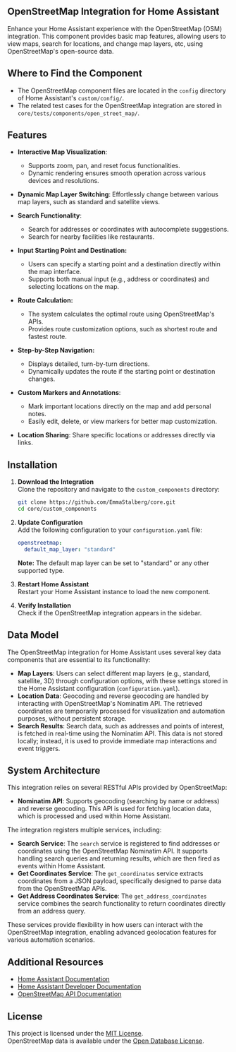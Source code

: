 ## OpenStreetMap Integration for Home Assistant

Enhance your Home Assistant experience with the OpenStreetMap (OSM) integration. This component provides basic map features, allowing users to view maps, search for locations, and change map layers, etc, using OpenStreetMap's open-source data.


## Where to Find the Component

- The OpenStreetMap component files are located in the `config` directory of Home Assistant's `custom/config/`.
- The related test cases for the OpenStreetMap integration are stored in `core/tests/components/open_street_map/`.


## Features

- **Interactive Map Visualization**:
  - Supports zoom, pan, and reset focus functionalities.
  - Dynamic rendering ensures smooth operation across various devices and resolutions.

  
- **Dynamic Map Layer Switching**: Effortlessly change between various map layers, such as standard and satellite views.

- **Search Functionality**:
  - Search for addresses or coordinates with autocomplete suggestions.
  - Search for nearby facilities like restaurants.
  
- **Input Starting Point and Destination:**
   - Users can specify a starting point and a destination directly within the map interface.
   - Supports both manual input (e.g., address or coordinates) and selecting locations on the map.

- **Route Calculation:**
   - The system calculates the optimal route using OpenStreetMap's APIs.
   - Provides route customization options, such as shortest route and fastest route.


- **Step-by-Step Navigation:**
   - Displays detailed, turn-by-turn directions.
   - Dynamically updates the route if the starting point or destination changes.
  
   
- **Custom Markers and Annotations**:
  - Mark important locations directly on the map and add personal notes.
  - Easily edit, delete, or view markers for better map customization.
 
 
- **Location Sharing**: Share specific locations or addresses directly via links.


## Installation

1. **Download the Integration**  
   Clone the repository and navigate to the `custom_components` directory:
   ```bash
   git clone https://github.com/EmmaStalberg/core.git
   cd core/custom_components
   ```

2. **Update Configuration**  
   Add the following configuration to your `configuration.yaml` file:
   ```yaml
   openstreetmap:
     default_map_layer: "standard"
   ```

   **Note:** The default map layer can be set to "standard" or any other supported type.

3. **Restart Home Assistant**  
   Restart your Home Assistant instance to load the new component.

4. **Verify Installation**  
   Check if the OpenStreetMap integration appears in the sidebar.

## Data Model

The OpenStreetMap integration for Home Assistant uses several key data components that are essential to its functionality:

- **Map Layers**: Users can select different map layers (e.g., standard, satellite, 3D) through configuration options, with these settings stored in the Home Assistant configuration (`configuration.yaml`).
- **Location Data**: Geocoding and reverse geocoding are handled by interacting with OpenStreetMap's Nominatim API. The retrieved coordinates are temporarily processed for visualization and automation purposes, without persistent storage.
- **Search Results**: Search data, such as addresses and points of interest, is fetched in real-time using the Nominatim API. This data is not stored locally; instead, it is used to provide immediate map interactions and event triggers.

## System Architecture

This integration relies on several RESTful APIs provided by OpenStreetMap:

- **Nominatim API**: Supports geocoding (searching by name or address) and reverse geocoding. This API is used for fetching location data, which is processed and used within Home Assistant.

The integration registers multiple services, including:
- **Search Service**: The `search` service is registered to find addresses or coordinates using the OpenStreetMap Nominatim API. It supports handling search queries and returning results, which are then fired as events within Home Assistant.
- **Get Coordinates Service**: The `get_coordinates` service extracts coordinates from a JSON payload, specifically designed to parse data from the OpenStreetMap APIs.
- **Get Address Coordinates Service**: The `get_address_coordinates` service combines the search functionality to return coordinates directly from an address query.

These services provide flexibility in how users can interact with the OpenStreetMap integration, enabling advanced geolocation features for various automation scenarios.

## Additional Resources

- [Home Assistant Documentation](https://www.home-assistant.io/)
- [Home Assistant Developer Documentation](https://developers.home-assistant.io/)
- [OpenStreetMap API Documentation](https://wiki.openstreetmap.org/wiki/API)

## License

This project is licensed under the [MIT License](LICENSE).  
OpenStreetMap data is available under the [Open Database License](https://opendatacommons.org/licenses/odbl/).
